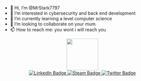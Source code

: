 - 👋 Hi, I’m @MrStark7797
- 👀 I’m interested in cybersecurity and back end development
- 🌱 I’m currently learning a level computer science
- 💞️ I’m looking to collaborate on your mum
- 📫 How to reach me: you wont i will reach you
<!---
MrStark7797/MrStark7797 is a ✨ special ✨ repository because its `README.md` (this file) appears on your GitHub profile.
You can click the Preview link to take a look at your changes.
--->

<div id="header" align="center">
  <img src="https://media.giphy.com/media/13FrpeVH09Zrb2/giphy.gif" width="100"/>
</div>
<div id="badges" align="center">
  <a href="https://www.linkedin.com/in/william-starkie-45913224b/" target="_blank">
    <img src="https://img.shields.io/badge/LinkedIn-blue?style=for-the-badge&logo=linkedin&logoColor=white" alt="LinkedIn Badge"/>
  </a>
  <a href="https://steamcommunity.com/id/TheRealMrStark123" target="_blank">
    <img src="https://img.shields.io/badge/Steam-black?style=for-the-badge&logo=steam&logoColor=white" alt="Steam Badge"/>
  </a>
  <a href="https://twitter.com/Mrstark7797" target="_blank">
    <img src="https://img.shields.io/badge/Twitter-blue?style=for-the-badge&logo=twitter&logoColor=white" alt="Twitter Badge"/>
  </a>
</div>
